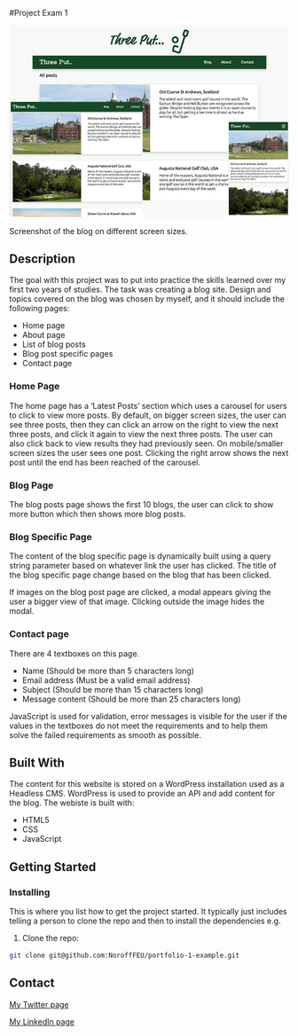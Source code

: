 #Project Exam 1

![image](https://github.com/Noroff-FEU-Assignments/project-exam-1-ebejmo/blob/main/tp-img.jpg)

Screenshot of the blog on different screen sizes.

## Description

The goal with this project was to put into practice the skills learned over my first two years of studies. 
The task was creating a blog site. Design and topics covered on the blog was chosen by myself, and it should include the following pages:
-	Home page
-	About page
-	List of blog posts
-	Blog post specific pages
-	Contact page

### Home Page
The home page has a ‘Latest Posts’ section which uses a carousel for users to click to view more posts. By default, on bigger screen sizes, the user can see three posts, then they can click an arrow on the right to view the next three posts, and click it again to view the next three posts. The user can also click back to view results they had previously seen. On mobile/smaller screen sizes the user sees one post. Clicking the right arrow shows the next post until the end has been reached of the carousel.

### Blog Page

The blog posts page shows the first 10 blogs, the user can click to show more button which then shows more blog posts.

### Blog Specific Page

The content of the blog specific page is dynamically built using a query string parameter based on whatever link the user has clicked. The title of the blog specific page change based on the blog that has been clicked.

If images on the blog post page are clicked, a modal appears giving the user a bigger view of that image. Clicking outside the image hides the modal.

### Contact page

There are 4 textboxes on this page.
-	Name (Should be more than 5 characters long)
-	Email address (Must be a valid email address)
-	Subject (Should be more than 15 characters long)
-	Message content (Should be more than 25 characters long)

JavaScript is used for validation, error messages is visible for the user if the values in the textboxes do not meet the requirements and to help them solve the failed requirements as smooth as possible.

## Built With

The content for this website is stored on a WordPress installation used as a Headless CMS. WordPress is used to provide an API and add content for the blog. The webiste is built with: 
-	HTML5
-	CSS
-	JavaScript

## Getting Started

### Installing

This is where you list how to get the project started. It typically just includes telling a person to clone the repo and then to install the dependencies e.g.

1. Clone the repo:

```bash
git clone git@github.com:NoroffFEU/portfolio-1-example.git
```


## Contact


[My Twitter page](www.twitter.com)

[My LinkedIn page](www.linkedin.com)


